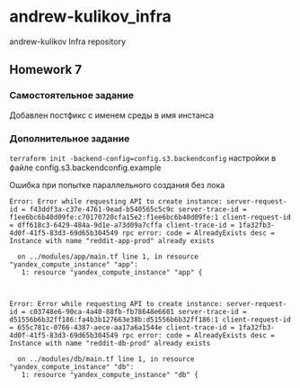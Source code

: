 # andrew-kulikov_infra
andrew-kulikov Infra repository

## Homework 7

### Самостоятельное задание

Добавлен постфикс с именем среды в имя инстанса
### Дополнительное задание

`terraform init -backend-config=config.s3.backendconfig`
настройки в файле config.s3.backendconfig.example

Ошибка при попытке параллельного создания без лока
```
Error: Error while requesting API to create instance: server-request-id = f43ddf3a-c37e-4761-9ead-b540565c5c9c server-trace-id = f1ee6bc6b40d09fe:c70170720cfa15e2:f1ee6bc6b40d09fe:1 client-request-id = dff618c3-6429-484a-9d1e-a73d09a7cffa client-trace-id = 1fa32fb3-4d0f-41f5-83d3-69d65b304549 rpc error: code = AlreadyExists desc = Instance with name "reddit-app-prod" already exists

  on ../modules/app/main.tf line 1, in resource "yandex_compute_instance" "app":
   1: resource "yandex_compute_instance" "app" {



Error: Error while requesting API to create instance: server-request-id = c03748e6-90ca-4a40-88fb-fb78648e6601 server-trace-id = d51556b6b32ff186:fa4b3b127663e38b:d51556b6b32ff186:1 client-request-id = 655c781c-0766-4387-aece-aa17a6a1544e client-trace-id = 1fa32fb3-4d0f-41f5-83d3-69d65b304549 rpc error: code = AlreadyExists desc = Instance with name "reddit-db-prod" already exists

  on ../modules/db/main.tf line 1, in resource "yandex_compute_instance" "db":
   1: resource "yandex_compute_instance" "db" {
```
